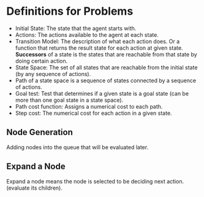 # Definitions for Problems
- Initial State: The state that the agent starts with.
- Actions: The actions available to the agent at each state.
- Transition Model: The description of what each action does. Or a function that returns the result state for each action at given state.
	**Successors** of a state is the states that are reachable from that state by doing certain action.
- State Space: The set of all states that are reachable from the initial state (by any sequence of actions).
- Path of a state space is a sequence of states connected by a sequence of actions.
- Goal test: Test that determines if a given state is a goal state (can be more than one goal state in a state space).
- Path cost function: Assigns a numerical cost to each path.
- Step cost: The numerical cost for each action in a given state.

## Node Generation
Adding nodes into the queue that will be evaluated later.
## Expand a Node
Expand a node means the node is selected to be deciding next action. (evaluate its children).
